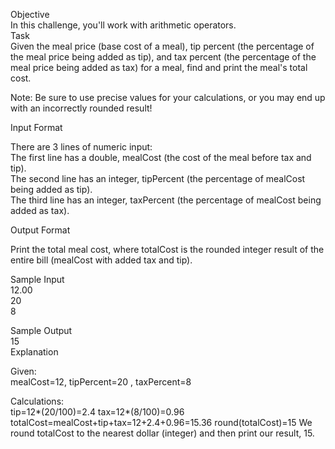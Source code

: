 Objective</br>
In this challenge, you'll work with arithmetic operators.</br>
Task</br>
Given the meal price (base cost of a meal), tip percent (the percentage of the meal price being added as tip), and tax percent (the percentage of the meal price being added as tax) for a meal, find and print the meal's total cost.</br>

Note: Be sure to use precise values for your calculations, or you may end up with an incorrectly rounded result!</br>

Input Format</br>

There are 3 lines of numeric input:</br>
The first line has a double, mealCost (the cost of the meal before tax and tip).</br>
The second line has an integer, tipPercent (the percentage of mealCost being added as tip).</br>
The third line has an integer, taxPercent (the percentage of mealCost being added as tax).</br>

Output Format</br>

Print the total meal cost, where totalCost is the rounded integer result of the entire bill (mealCost with added tax and tip).</br>

Sample Input</br>
12.00</br>
20</br>
8</br>

Sample Output</br>
15</br>
Explanation</br>

Given:</br>
mealCost=12, tipPercent=20 , taxPercent=8 

Calculations:</br>
tip=12*(20/100)=2.4
tax=12*(8/100)=0.96
totalCost=mealCost+tip+tax=12+2.4+0.96=15.36
round(totalCost)=15
We round totalCost to the nearest dollar (integer) and then print our result, 15.</br>
